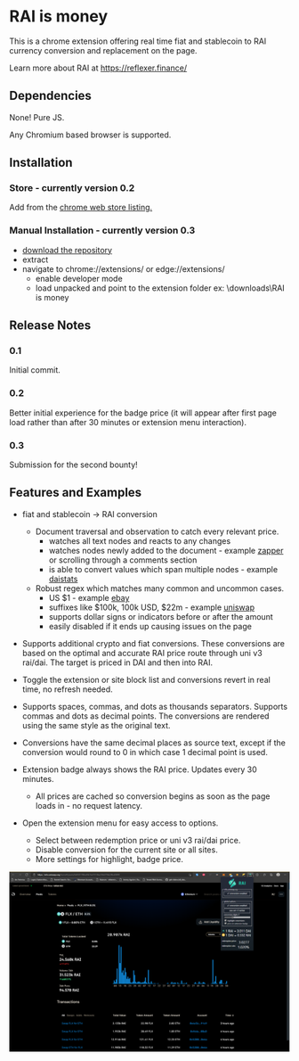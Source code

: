 # RAI is money

This is a chrome extension offering real time fiat and stablecoin to RAI currency conversion and replacement on the page.  

Learn more about RAI at https://reflexer.finance/

## Dependencies
None! Pure JS.

Any Chromium based browser is supported.

## Installation
### Store - currently version 0.2
Add from the [chrome web store listing.](https://chrome.google.com/webstore/detail/rai-is-money/efedgnjpkdppihmkeapeloadceipmjfb)

### Manual Installation - currently version 0.3
- [download the repository](https://github.com/testguid/RAI-is-money/archive/refs/heads/main.zip)
- extract
- navigate to chrome://extensions/ or edge://extensions/
  - enable developer mode
  - load unpacked and point to the extension folder ex: \downloads\RAI is money 

## Release Notes
### 0.1
Initial commit.

### 0.2
Better initial experience for the badge price (it will appear after first page load rather than after 30 minutes or extension menu interaction).

### 0.3
Submission for the second bounty!

## Features and Examples
- fiat and stablecoin -> RAI conversion
    - Document traversal and observation to catch every relevant price.
      - watches all text nodes and reacts to any changes
      - watches nodes newly added to the document - example [zapper](https://zapper.fi/dashboard) or scrolling through a comments section
      - is able to convert values which span multiple nodes - example [daistats](https://daistats.com/#/oracles) 
   - Robust regex which matches many common and uncommon cases.
      - US $1 - example [ebay](https://www.ebay.com/itm/203174246738)
      - suffixes like $100k, 100k USD, $22m - example [uniswap](https://info.uniswap.org/home#/pools/0xcb0c5d9d92f4f2f80cce7aa271a1e148c226e19d)
      - supports dollar signs or indicators before or after the amount
      - easily disabled if it ends up causing issues on the page
- Supports additional crypto and fiat conversions. These conversions are based on the optimal and accurate RAI price route through uni v3 rai/dai. The target is priced in DAI and then into RAI.
- Toggle the extension or site block list and conversions revert in real time, no refresh needed.
- Supports spaces, commas, and dots as thousands separators. Supports commas and dots as decimal points. The conversions are rendered using the same style as the original text.
- Conversions have the same decimal places as source text, except if the conversion would round to 0 in which case 1 decimal point is used.


- Extension badge always shows the RAI price. Updates every 30 minutes.
  - All prices are cached so conversion begins as soon as the page loads in - no request latency.


- Open the extension menu for easy access to options.
  - Select between redemption price or uni v3 rai/dai price.
  - Disable conversion for the current site or all sites.
  - More settings for highlight, badge price.

![alt text](screenshot.PNG)
